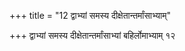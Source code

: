 +++
title = "12 द्वाभ्यां समस्य दीक्षेतान्तर्मांसाभ्याम्"

+++
द्वाभ्यां समस्य दीक्षेतान्तर्मांसाभ्यां बहिर्लोमाभ्याम् १२